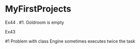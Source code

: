 # MyFirstProjects

Ex44
.
#1. Goldroom is empty


Ex43 

#1 Problem with class Engine sometimes executes twice the task

